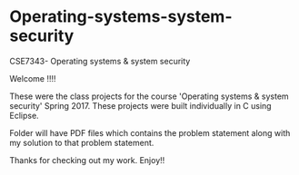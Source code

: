 # Operating-systems-system-security
CSE7343- Operating systems & system security


Welcome !!!!

These were the class projects for the course 'Operating systems & system security' Spring 2017. These projects were built individually in C using Eclipse.

Folder will have PDF files which contains the problem statement  along with my solution to that problem statement.

Thanks for checking out my work. Enjoy!!
